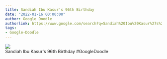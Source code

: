 ```yaml
---
title: Sandiah Ibu Kasur's 96th Birthday
date: "2022-01-16 00:00:00"
author: Google Doodle
authorlink: https://www.google.com/search?q=Sandiah%20Ibu%20Kasur%27s%2096th%20Birthday
tags:
- Google-Doodle
---
```

<img src="https://www.google.com/logos/doodles/2022/sandiah-ibu-kasurs-96th-birthday-6753651837109341.2-l.png" referrerpolicy="no-referrer"><br>Sandiah Ibu Kasur's 96th Birthday #GoogleDoodle